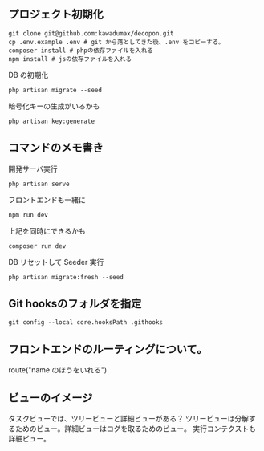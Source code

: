## プロジェクト初期化

```
git clone git@github.com:kawadumax/decopon.git
cp .env.example .env # git から落としてきた後、.env をコピーする。
composer install # phpの依存ファイルを入れる
npm install # jsの依存ファイルを入れる
```

DB の初期化

```
php artisan migrate --seed
```

暗号化キーの生成がいるかも

```
php artisan key:generate
```

## コマンドのメモ書き

開発サーバ実行

```
php artisan serve
```

フロントエンドも一緒に

```
npm run dev
```

上記を同時にできるかも

```
composer run dev
```

DB リセットして Seeder 実行

```
php artisan migrate:fresh --seed
```

## Git hooksのフォルダを指定
```
git config --local core.hooksPath .githooks
```

## フロントエンドのルーティングについて。

route("name のほうをいれる")

## ビューのイメージ

タスクビューでは、ツリービューと詳細ビューがある？
ツリービューは分解するためのビュー。詳細ビューはログを取るためのビュー。
実行コンテクストも詳細ビュー。

